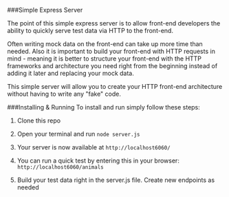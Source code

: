 ###Simple Express Server

The point of this simple express server is to allow front-end developers the ability to quickly serve test data via HTTP to the front-end.

Often writing mock data on the front-end can take up more time than needed. Also it is important to build your front-end with HTTP requests in mind - meaning it is better to structure your front-end with the HTTP frameworks and architecture you need right from the beginning instead of adding it later and replacing your mock data.

This simple server will allow you to create your HTTP front-end architecture without having to write any "fake" code.

###Installing & Running
To install and run simply follow these steps:

1.  Clone this repo

2.  Open your terminal and run `node server.js`

3.  Your server is now available at `http://localhost6060/`

4.  You can run a quick test by entering this in your browser: `http://localhost6060/animals`

5.  Build your test data right in the server.js file. Create new endpoints as needed
